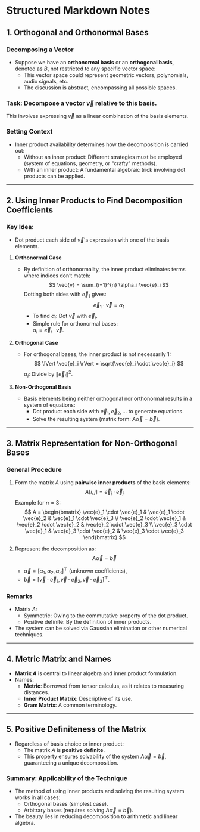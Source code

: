 # Structured Markdown Notes

## 1. Orthogonal and Orthonormal Bases

### Decomposing a Vector  
- Suppose we have an **orthonormal basis** or an **orthogonal basis**, denoted as $B$, not restricted to any specific vector space:
  - This vector space could represent geometric vectors, polynomials, audio signals, etc.
  - The discussion is abstract, encompassing all possible spaces.

### Task: Decompose a vector $\vec{v}$ relative to this basis.  
This involves expressing $\vec{v}$ as a linear combination of the basis elements.

### Setting Context  
- Inner product availability determines how the decomposition is carried out:
    - Without an inner product: Different strategies must be employed (system of equations, geometry, or "crafty" methods).
    - With an inner product: A fundamental algebraic trick involving dot products can be applied.

---

## 2. Using Inner Products to Find Decomposition Coefficients  
### Key Idea:  
- Dot product each side of $\vec{v}$'s expression with one of the basis elements.

1. **Orthonormal Case**  
    - By definition of orthonormality, the inner product eliminates terms where indices don’t match:
      $$
      \vec{v} = \sum_{i=1}^{n} \alpha_i \vec{e}_i
      $$
      Dotting both sides with $\vec{e}_1$ gives:
      $$
      \vec{e}_1 \cdot \vec{v} = \alpha_1
      $$
      - To find $\alpha_i$: Dot $\vec{v}$ with $\vec{e}_i$.
      - Simple rule for orthonormal bases:  
        $\alpha_i = \vec{e}_i \cdot \vec{v}$.

2. **Orthogonal Case**  
    - For orthogonal bases, the inner product is not necessarily 1:
      $$
      \lVert \vec{e}_i \rVert = \sqrt{\vec{e}_i \cdot \vec{e}_i}
      $$
      $\alpha_i$: Divide by $\lVert \vec{e}_i \rVert^2$.

3. **Non-Orthogonal Basis**  
    - Basis elements being neither orthogonal nor orthonormal results in a system of equations:
      - Dot product each side with $\vec{e}_1, \vec{e}_2, \dots$ to generate equations.
      - Solve the resulting system (matrix form: $A\vec{\alpha} = \vec{b}$).

---

## 3. Matrix Representation for Non-Orthogonal Bases  

### General Procedure  
1. Form the matrix $A$ using **pairwise inner products** of the basis elements:
   $$
   A[i, j] = \vec{e}_i \cdot \vec{e}_j
   $$
   Example for $n = 3$:
   $$
   A = 
   \begin{bmatrix}
   \vec{e}_1 \cdot \vec{e}_1 & \vec{e}_1 \cdot \vec{e}_2 & \vec{e}_1 \cdot \vec{e}_3 \\
   \vec{e}_2 \cdot \vec{e}_1 & \vec{e}_2 \cdot \vec{e}_2 & \vec{e}_2 \cdot \vec{e}_3 \\
   \vec{e}_3 \cdot \vec{e}_1 & \vec{e}_3 \cdot \vec{e}_2 & \vec{e}_3 \cdot \vec{e}_3
   \end{bmatrix}
   $$

2. Represent the decomposition as:
   $$
   A\vec{\alpha} = \vec{b}
   $$
   - $\vec{\alpha} = [\alpha_1, \alpha_2, \alpha_3]^\top$ (unknown coefficients),
   - $\vec{b} = [\vec{v} \cdot \vec{e}_1, \vec{v} \cdot \vec{e}_2, \vec{v} \cdot \vec{e}_3]^\top$.

### Remarks  
- Matrix $A$:
  - Symmetric: Owing to the commutative property of the dot product.
  - Positive definite: By the definition of inner products.
- The system can be solved via Gaussian elimination or other numerical techniques.

---

## 4. Metric Matrix and Names  
- **Matrix $A$** is central to linear algebra and inner product formulation.  
- Names:
  - **Metric**: Borrowed from tensor calculus, as it relates to measuring distances.
  - **Inner Product Matrix**: Descriptive of its use.
  - **Gram Matrix**: A common terminology.

---

## 5. Positive Definiteness of the Matrix  
- Regardless of basis choice or inner product:
  - The matrix $A$ is **positive definite**.
  - This property ensures solvability of the system $A\vec{\alpha} = \vec{b}$, guaranteeing a unique decomposition.

### Summary: Applicability of the Technique  
- The method of using inner products and solving the resulting system works in all cases:
  - Orthogonal bases (simplest case).
  - Arbitrary bases (requires solving $A\vec{\alpha} = \vec{b}$).
- The beauty lies in reducing decomposition to arithmetic and linear algebra.